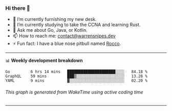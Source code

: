 ### Hi there 👋

- 🔭 I’m currently furnishing my new desk.
- 🌱 I’m currently studying to take the CCNA and learning Rust.
- 💬 Ask me about Go, Java, or Kotlin.
- 📫 How to reach me: contact@warrensnipes.dev
- ⚡ Fun fact: I have a blue nose pitbull named [Rocco](https://i.imgur.com/iLsSCKu.jpg).

-------

📊 **Weekly development breakdown**
<!--START_SECTION:waka-->
```text
Go         6 hrs 14 mins   █████████████████████░░░░   84.18 % 
GraphQL    59 mins         ███▒░░░░░░░░░░░░░░░░░░░░░   13.28 % 
YAML       9 mins          ▓░░░░░░░░░░░░░░░░░░░░░░░░   02.20 % 
```
<!--END_SECTION:waka-->
###### *This graph is generated from WakeTime using active coding time*
-------
